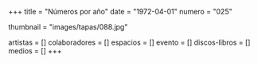 +++
title = "Números por año"
date = "1972-04-01"
numero = "025"

thumbnail = "images/tapas/088.jpg"

artistas = []
colaboradores = []
espacios = []
evento = []
discos-libros = []
medios = []
+++